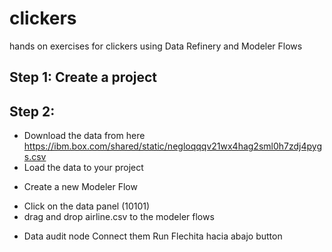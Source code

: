 # clickers
hands on exercises for clickers using Data Refinery and Modeler Flows

## Step 1: Create a project

## Step 2: 

+ Download the data from here https://ibm.box.com/shared/static/negloqqqv21wx4hag2sml0h7zdj4pygs.csv
+ Load the data to your project

- Create a new Modeler Flow
+ Click on the data panel (10101)
+ drag and drop airline.csv to the modeler flows
- Data audit node
Connect them
Run
Flechita hacia abajo button

